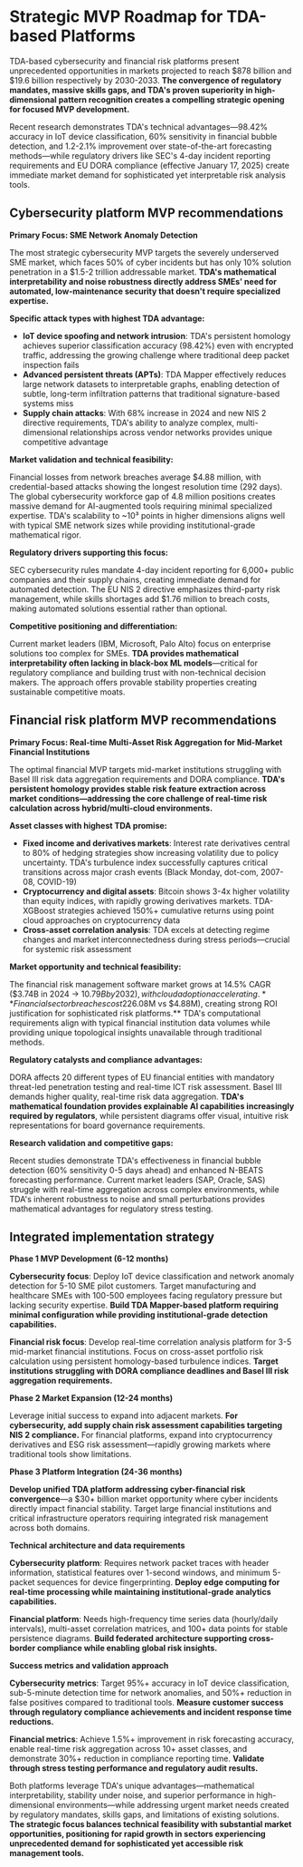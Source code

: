 # Strategic MVP Roadmap for TDA-based Platforms

TDA-based cybersecurity and financial risk platforms present unprecedented opportunities in markets projected to reach $878 billion and $19.6 billion respectively by 2030-2033. **The convergence of regulatory mandates, massive skills gaps, and TDA's proven superiority in high-dimensional pattern recognition creates a compelling strategic opening for focused MVP development.**

Recent research demonstrates TDA's technical advantages—98.42% accuracy in IoT device classification, 60% sensitivity in financial bubble detection, and 1.2-2.1% improvement over state-of-the-art forecasting methods—while regulatory drivers like SEC's 4-day incident reporting requirements and EU DORA compliance (effective January 17, 2025) create immediate market demand for sophisticated yet interpretable risk analysis tools.

## Cybersecurity platform MVP recommendations

**Primary Focus: SME Network Anomaly Detection**

The most strategic cybersecurity MVP targets the severely underserved SME market, which faces 50% of cyber incidents but has only 10% solution penetration in a $1.5-2 trillion addressable market. **TDA's mathematical interpretability and noise robustness directly address SMEs' need for automated, low-maintenance security that doesn't require specialized expertise.**

**Specific attack types with highest TDA advantage:**

- **IoT device spoofing and network intrusion**: TDA's persistent homology achieves superior classification accuracy (98.42%) even with encrypted traffic, addressing the growing challenge where traditional deep packet inspection fails
- **Advanced persistent threats (APTs)**: TDA Mapper effectively reduces large network datasets to interpretable graphs, enabling detection of subtle, long-term infiltration patterns that traditional signature-based systems miss
- **Supply chain attacks**: With 68% increase in 2024 and new NIS 2 directive requirements, TDA's ability to analyze complex, multi-dimensional relationships across vendor networks provides unique competitive advantage

**Market validation and technical feasibility:**

Financial losses from network breaches average $4.88 million, with credential-based attacks showing the longest resolution time (292 days). The global cybersecurity workforce gap of 4.8 million positions creates massive demand for AI-augmented tools requiring minimal specialized expertise. TDA's scalability to ~10³ points in higher dimensions aligns well with typical SME network sizes while providing institutional-grade mathematical rigor.

**Regulatory drivers supporting this focus:**

SEC cybersecurity rules mandate 4-day incident reporting for 6,000+ public companies and their supply chains, creating immediate demand for automated detection. The EU NIS 2 directive emphasizes third-party risk management, while skills shortages add $1.76 million to breach costs, making automated solutions essential rather than optional.

**Competitive positioning and differentiation:**

Current market leaders (IBM, Microsoft, Palo Alto) focus on enterprise solutions too complex for SMEs. **TDA provides mathematical interpretability often lacking in black-box ML models**—critical for regulatory compliance and building trust with non-technical decision makers. The approach offers provable stability properties creating sustainable competitive moats.

## Financial risk platform MVP recommendations

**Primary Focus: Real-time Multi-Asset Risk Aggregation for Mid-Market Financial Institutions**

The optimal financial MVP targets mid-market institutions struggling with Basel III risk data aggregation requirements and DORA compliance. **TDA's persistent homology provides stable risk feature extraction across market conditions—addressing the core challenge of real-time risk calculation across hybrid/multi-cloud environments.**

**Asset classes with highest TDA promise:**

- **Fixed income and derivatives markets**: Interest rate derivatives central to 80% of hedging strategies show increasing volatility due to policy uncertainty. TDA's turbulence index successfully captures critical transitions across major crash events (Black Monday, dot-com, 2007-08, COVID-19)
- **Cryptocurrency and digital assets**: Bitcoin shows 3-4x higher volatility than equity indices, with rapidly growing derivatives markets. TDA-XGBoost strategies achieved 150%+ cumulative returns using point cloud approaches on cryptocurrency data
- **Cross-asset correlation analysis**: TDA excels at detecting regime changes and market interconnectedness during stress periods—crucial for systemic risk assessment

**Market opportunity and technical feasibility:**

The financial risk management software market grows at 14.5% CAGR ($3.74B in 2024 → $10.79B by 2032), with cloud adoption accelerating. **Financial sector breaches cost 22% more than average ($6.08M vs $4.88M), creating strong ROI justification for sophisticated risk platforms.** TDA's computational requirements align with typical financial institution data volumes while providing unique topological insights unavailable through traditional methods.

**Regulatory catalysts and compliance advantages:**

DORA affects 20 different types of EU financial entities with mandatory threat-led penetration testing and real-time ICT risk assessment. Basel III demands higher quality, real-time risk data aggregation. **TDA's mathematical foundation provides explainable AI capabilities increasingly required by regulators**, while persistent diagrams offer visual, intuitive risk representations for board governance requirements.

**Research validation and competitive gaps:**

Recent studies demonstrate TDA's effectiveness in financial bubble detection (60% sensitivity 0-5 days ahead) and enhanced N-BEATS forecasting performance. Current market leaders (SAP, Oracle, SAS) struggle with real-time aggregation across complex environments, while TDA's inherent robustness to noise and small perturbations provides mathematical advantages for regulatory stress testing.

## Integrated implementation strategy

**Phase 1 MVP Development (6-12 months)**

**Cybersecurity focus**: Deploy IoT device classification and network anomaly detection for 5-10 SME pilot customers. Target manufacturing and healthcare SMEs with 100-500 employees facing regulatory pressure but lacking security expertise. **Build TDA Mapper-based platform requiring minimal configuration while providing institutional-grade detection capabilities.**

**Financial risk focus**: Develop real-time correlation analysis platform for 3-5 mid-market financial institutions. Focus on cross-asset portfolio risk calculation using persistent homology-based turbulence indices. **Target institutions struggling with DORA compliance deadlines and Basel III risk aggregation requirements.**

**Phase 2 Market Expansion (12-24 months)**

Leverage initial success to expand into adjacent markets. **For cybersecurity, add supply chain risk assessment capabilities targeting NIS 2 compliance.** For financial platforms, expand into cryptocurrency derivatives and ESG risk assessment—rapidly growing markets where traditional tools show limitations.

**Phase 3 Platform Integration (24-36 months)**

**Develop unified TDA platform addressing cyber-financial risk convergence**—a $30+ billion market opportunity where cyber incidents directly impact financial stability. Target large financial institutions and critical infrastructure operators requiring integrated risk management across both domains.

**Technical architecture and data requirements**

**Cybersecurity platform**: Requires network packet traces with header information, statistical features over 1-second windows, and minimum 5-packet sequences for device fingerprinting. **Deploy edge computing for real-time processing while maintaining institutional-grade analytics capabilities.**

**Financial platform**: Needs high-frequency time series data (hourly/daily intervals), multi-asset correlation matrices, and 100+ data points for stable persistence diagrams. **Build federated architecture supporting cross-border compliance while enabling global risk insights.**

**Success metrics and validation approach**

**Cybersecurity metrics**: Target 95%+ accuracy in IoT device classification, sub-5-minute detection time for network anomalies, and 50%+ reduction in false positives compared to traditional tools. **Measure customer success through regulatory compliance achievements and incident response time reductions.**

**Financial metrics**: Achieve 1.5%+ improvement in risk forecasting accuracy, enable real-time risk aggregation across 10+ asset classes, and demonstrate 30%+ reduction in compliance reporting time. **Validate through stress testing performance and regulatory audit results.**

Both platforms leverage TDA's unique advantages—mathematical interpretability, stability under noise, and superior performance in high-dimensional environments—while addressing urgent market needs created by regulatory mandates, skills gaps, and limitations of existing solutions. **The strategic focus balances technical feasibility with substantial market opportunities, positioning for rapid growth in sectors experiencing unprecedented demand for sophisticated yet accessible risk management tools.**